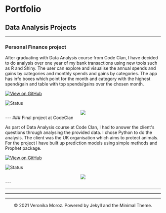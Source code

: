 # Portfolio
## Data Analysis Projects 
---
### Personal Finance project

After graduating with Data Analysis course from Code Clan, I have decided to do analysis over one year of my bank transactions using new tools such as R and Shiny.
The user can explore and visualise the annual spends and gains by categories and monthly spends and gains by categories. The app has info boxes which point for the month and category with the highest spend/gain and table with top spends/gains over the chosen month.

[![View on GitHub](https://img.shields.io/badge/GitHub-View_on_GitHub-blue?logo=GitHub)](https://github.com/vpetrova13/annual_finances_VM)

![Status](https://img.shields.io/badge/Status-Complete-success?)
<center><img src="images/xxx.png"/></center>
---
### Final project at CodeClan

As part of Data Analysis course at Code Clan, I had to answer the client's questions through analysing the provided data. I chose Python to do the analysis. The client was the UK organisation which aims to protect animals. For the project I have built up prediction models using simple methods and Prophet package. 

[![View on GitHub](https://img.shields.io/badge/GitHub-View_on_GitHub-blue?logo=GitHub)](https://github.com/vpetrova13/final_project_VM)

![Status](https://img.shields.io/badge/Status-Complete-success?)
<center><img src="images/xxx.png"/></center>
---

---



---




---
<center>© 2021 Veronika Moroz. Powered by Jekyll and the Minimal Theme.</center>
